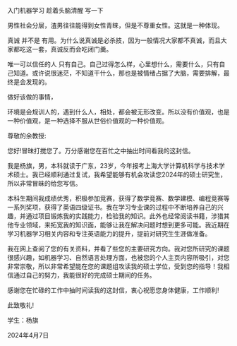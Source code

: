 入门机器学习
趁着头脑清醒 写一下

男性社会分层，渣男往往能得到女性青睐，但是不尊重女性。这就是一种体现。

真诚 并不是 有用。为什么说真诚是必杀技，因为一般情况大家都不真诚，而且大家都吃这一套，真诚反而会吃闭门羹。

唯一可以信任的人 只有自己。自己过得怎么样，心里想什么，需要什么，只有自己知道。或许说很迷茫，不知道干什么，那也是被情绪占据了大脑，需要排解，最终是会发现的。

做好该做的事情，

环境是会规训人的，遇到什么人，相处，都会被无形改变。所以没有价值观，也是一种价值观，是一种选择不服从世俗价值观的一种价值观。















尊敬的余教授:

您好!冒昧打搅您了。万分感谢您在百忙之中抽出时间看我的这封信。

我是杨旗，男，本科就读于广东，23岁，今年报考上海大学计算机科学与技术学术硕士。我已经顺利通过复试，我希望能够有机会攻读您2024年的硕士研究生，所以非常冒昧的给您写信。

本科生期间我成绩优秀，积极参加竞赛，获得了数学竞赛、数学建模、编程竞赛等一系列奖项，获得了英语四级证书。我在学习专业课的过程中不断培养自己的兴趣，并通过项目锻炼我的实践能力，检验我的知识。此外也经常阅读书籍，涉猎其他专业领域，来拓宽我的知识面，能够让我在解决问题时想到更多可能。我近期在学习机器学习相关内容和专注英语能力的提升，提前对研究生生涯做准备。

我在网上查阅了您的有关资料，并看了些您的主要研究方向。我对您所研究的课题很感兴趣，如机器学习、自然语言处理方面，也被您的个人主页内容所吸引，对您非常崇敬，所以非常希望能在您的课题组攻读我的硕士学位，受到您的指导！我相信通过自己的努力，我能很好的完成硕士期间的任务。

感谢您在忙碌的工作中抽时间读我的这封信，衷心祝愿您身体健康，工作顺利!

此致敬礼!

学生：杨旗

2024年4月7日